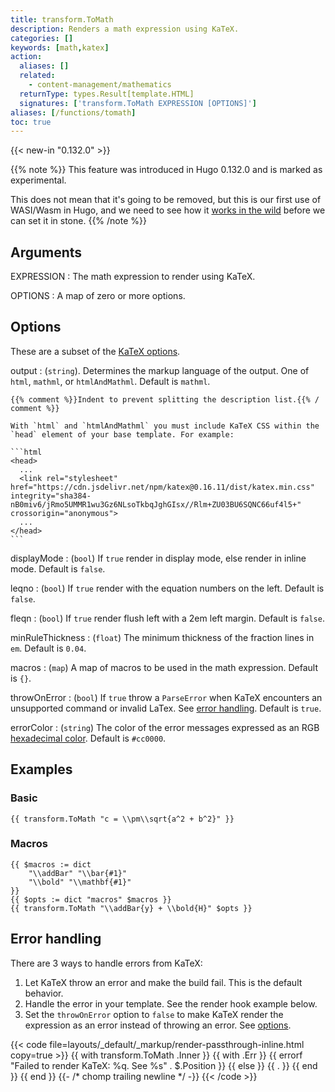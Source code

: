 ```yaml
---
title: transform.ToMath
description: Renders a math expression using KaTeX.
categories: []
keywords: [math,katex]
action:
  aliases: []
  related:
    - content-management/mathematics
  returnType: types.Result[template.HTML]
  signatures: ['transform.ToMath EXPRESSION [OPTIONS]']
aliases: [/functions/tomath]
toc: true
---
```


{{< new-in "0.132.0" >}}

{{% note %}}
This feature was introduced in Hugo 0.132.0 and is marked as experimental.

This does not mean that it's going to be removed, but this is our first use of WASI/Wasm in Hugo, and we need to see how it [works in the wild](https://github.com/gohugoio/hugo/issues/12736) before we can set it in stone.
{{% /note %}}

## Arguments

EXPRESSION
: The math expression to render using KaTeX.

OPTIONS
: A map of zero or more options.

## Options

These are a subset of the [KaTeX options].

output
: (`string`). Determines the markup language of the output. One of `html`, `mathml`, or `htmlAndMathml`. Default is `mathml`.

    {{% comment %}}Indent to prevent splitting the description list.{{% / comment %}}

    With `html` and `htmlAndMathml` you must include KaTeX CSS within the `head` element of your base template. For example:

    ```html
    <head>
      ...
      <link rel="stylesheet" href="https://cdn.jsdelivr.net/npm/katex@0.16.11/dist/katex.min.css" integrity="sha384-nB0miv6/jRmo5UMMR1wu3Gz6NLsoTkbqJghGIsx//Rlm+ZU03BU6SQNC66uf4l5+" crossorigin="anonymous">
      ...
    </head>
    ```

displayMode
: (`bool`) If `true` render in display mode, else render in inline mode. Default is `false`.

leqno
: (`bool`) If `true` render with the equation numbers on the left. Default is `false`.

fleqn
: (`bool`) If `true` render flush left with a 2em left margin. Default is `false`.

minRuleThickness
: (`float`) The minimum thickness of the fraction lines in `em`. Default is `0.04`.

macros
: (`map`) A map of macros to be used in the math expression. Default is `{}`.

throwOnError
: (`bool`) If `true` throw a `ParseError` when KaTeX encounters an unsupported command or invalid LaTex. See [error handling]. Default is `true`.

errorColor
: (`string`) The color of the error messages expressed as an RGB [hexadecimal color]. Default is `#cc0000`.

## Examples

### Basic

```go-html-template
{{ transform.ToMath "c = \\pm\\sqrt{a^2 + b^2}" }}
```

### Macros

```go-html-template
{{ $macros := dict 
    "\\addBar" "\\bar{#1}"
    "\\bold" "\\mathbf{#1}"
}}
{{ $opts := dict "macros" $macros }}
{{ transform.ToMath "\\addBar{y} + \\bold{H}" $opts }}
```

## Error handling

There are 3 ways to handle errors from KaTeX:

1. Let KaTeX throw an error and make the build fail. This is the default behavior.
1. Handle the error in your template. See the render hook example below.
1. Set the `throwOnError` option to `false` to make KaTeX render the expression as an error instead of throwing an error. See [options](#options).

{{< code file=layouts/_default/_markup/render-passthrough-inline.html copy=true >}}
{{ with transform.ToMath .Inner }}
  {{ with .Err }}
    {{ errorf "Failed to render KaTeX: %q. See %s" . $.Position }}
  {{ else }}
    {{ . }}
  {{ end }}
{{ end }}
{{- /* chomp trailing newline */ -}}
{{< /code >}}

[error handling]: #error-handling
[KaTeX options]: https://katex.org/docs/options.html
[hexadecimal color]: https://developer.mozilla.org/en-US/docs/Web/CSS/hex-color
